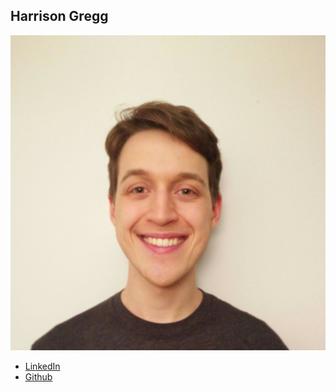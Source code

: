 Harrison Gregg
--------------

![Harrison Gregg's photo](photos/harrison-gregg.jpg)

* [LinkedIn](http://www.linkedin.com/in/harrisongregg/)
* [Github](https://github.com/HarrisonGregg)
